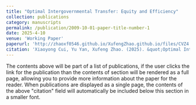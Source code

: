 ```yaml
---
title: "Optimal Intergovernmental Transfer: Equity and Efficiency"
collection: publications
category: manuscripts
permalink: /publication/2009-10-01-paper-title-number-1
date: 2025-4-10
venue: 'Working Paper'
paperurl: 'http://zhaoxf0546.github.io/XufengZhao.github.io/files/CVZ4.10.pdf'
citation: 'Xiaoyong Cui, Yu Yan, Xufeng Zhao. (2025). &quot;Optimal Intergovernmental Transfer: Equity and Efficiency.&quot; <i>SSRN Working Paper 5094292.'
---
```

The contents above will be part of a list of publications, if the user clicks the link for the publication than the contents of section will be rendered as a full page, allowing you to provide more information about the paper for the reader. When publications are displayed as a single page, the contents of the above "citation" field will automatically be included below this section in a smaller font.
